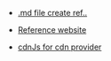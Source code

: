 - [.md file create ref..](https://readme.so/editor)

- [Reference website](https://prium.github.io/freya/v2.0.0/)

- [cdnJs for cdn provider](https://cdnjs.com/)